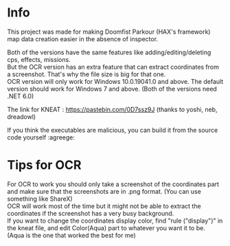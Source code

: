 # Info
This project was made for making Doomfist Parkour (HAX's framework) map data creation easier in the absence of inspector.  

Both of the versions have the same features like adding/editing/deleting cps, effects, missions.  
But the OCR version has an extra feature that can extract coordinates from a screenshot. That's why the file size is big for that one.  
OCR version will only work for Windows 10.0.19041.0 and above. The default version should work for Windows 7 and above. (Both of the versions need .NET 6.0)  

The link for KNEAT : https://pastebin.com/0D7ssz9J (thanks to yoshi, neb, dreadowl) 

If you think the executables are malicious, you can build it from the source code yourself :agreege:

# Tips for OCR
For OCR to work you should only take a screenshot of the coordinates part and make sure that the screenshots are in .png format. (You can use something like ShareX)  
OCR will work most of the time but it might not be able to extract the coordinates if the screenshot has a very busy background.  
If you want to change the coordinates display color, find "rule ("display")" in the kneat file, and edit Color(Aqua) part to whatever you want it to be. (Aqua is the one that worked the best for me)
